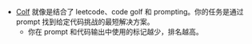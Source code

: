 - [Colf](https://colf.dev/) 就像是结合了 leetcode、code golf  和 prompting。你的任务是通过 prompt 找到给定代码挑战的最短解决方案。
	- 你在 prompt 和代码输出中使用的标记越少，排名越高。